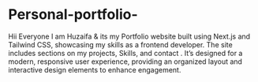 # Personal-portfolio-
Hii Everyone I am Huzaifa &amp; its my Portfolio website built using Next.js and Tailwind CSS, showcasing my skills as a frontend developer. The site includes sections on my projects, Skills, and contact . It’s designed for a modern, responsive user experience, providing an organized layout and interactive design elements to enhance engagement.
